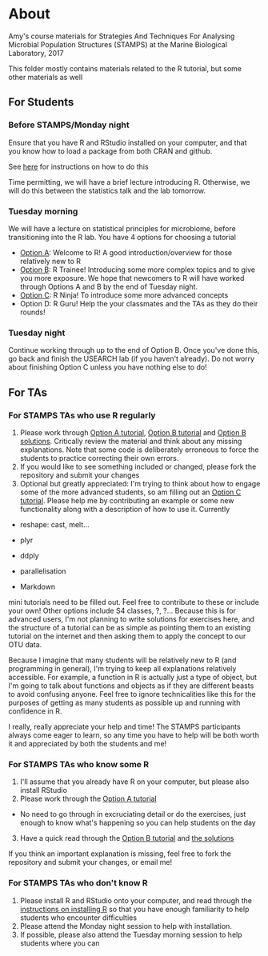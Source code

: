 # About

Amy's course materials for Strategies And Techniques For Analysing Microbial Population Structures (STAMPS) at the Marine Biological Laboratory, 2017

This folder mostly contains materials related to the R tutorial, but some other materials as well

## For Students

### Before STAMPS/Monday night

Ensure that you have R and RStudio installed on your computer, and that you know how to load a package from both CRAN and github. 

See [here](https://stamps.mbl.edu/index.php/Installing_R) for instructions on how to do this

Time permitting, we will have a brief lecture introducing R. Otherwise, we will do this between the statistics talk and the lab tomorrow.

### Tuesday morning

We will have a lecture on statistical principles for microbiome, before transitioning into the R lab. You have 4 options for choosing a tutorial
  * [Option A](https://github.com/adw96/stamps/blob/master/STAMPS_Intro2R_OptionA.R): Welcome to R! A good introduction/overview for those relatively new to R
  * [Option B](https://github.com/adw96/stamps/blob/master/STAMPS_Intro2R_OptionB.R): R Trainee! Introducing some more complex topics and to give you more exposure. We hope that newcomers to R will have worked through Options A and B by the end of Tuesday night.
  * [Option C](https://github.com/adw96/stamps/blob/master/STAMPS_Intro2R_OptionC.R): R Ninja! To introduce some more advanced concepts
  * Option D: R Guru! Help the your classmates and the TAs as they do their rounds!


### Tuesday night

Continue working through up to the end of Option B. Once you've done this, go back and finish the USEARCH lab (if you haven't already). Do not worry about finishing Option C unless you have nothing else to do! 

## For TAs

### For STAMPS TAs who use R regularly

1. Please work through [Option A tutorial](https://github.com/adw96/stamps/blob/master/STAMPS_Intro2R_OptionA.R), [Option B tutorial](https://github.com/adw96/stamps/blob/master/STAMPS_Intro2R_OptionB.R) and [Option B solutions](https://github.com/adw96/stamps/blob/master/STAMPS_Intro2R_OptionB_solutions.R). Critically review the material and think about any missing explanations. Note that some code is deliberately erroneous to force the students to practice correcting their own errors.
3. If you would like to see something included or changed, please fork the repository and submit your changes
4. Optional but greatly appreciated: I'm trying to think about how to engage some of the more advanced students, so am filling out an [Option C tutorial](https://github.com/adw96/stamps/blob/master/STAMPS_Intro2R_OptionC.R). Please help me by contributing an example or some new functionality along with a description of how to use it. Currently

  * reshape: cast, melt...

  * plyr

  * ddply

  * parallelisation

  * Markdown

mini tutorials need to be filled out. Feel free to contribute to these or include your own! Other options include S4 classes, ?, ?... Because this is for advanced users, I'm not planning to write solutions for exercises here, and the structure of a tutorial can be as simple as pointing them to an existing tutorial on the internet and then asking them to apply the concept to our OTU data.

Because I imagine that many students will be relatively new to R (and programming in general), I'm trying to keep all explanations relatively accessible. For example, a function in R is actually just a type of object, but I'm going to talk about functions and objects as if they are different beasts to avoid confusing anyone. Feel free to ignore technicalities like this for the purposes of getting as many students as possible up and running with confidence in R.

I really, really appreciate your help and time! The STAMPS participants always come eager to learn, so any time you have to help will be both worth it and appreciated by both the students and me!

### For STAMPS TAs who know some R

1. I'll assume that you already have R on your computer, but please also install RStudio
2. Please work through the [Option A tutorial](https://github.com/adw96/stamps/blob/master/STAMPS_Intro2R_OptionA.R) 

  * No need to go through in excruciating detail or do the exercises, just enough to know what's happening so you can help students on the day

3. Have a quick read through the [Option B tutorial](https://github.com/adw96/stamps/blob/master/STAMPS_Intro2R_OptionB.R) and [the solutions](https://github.com/adw96/stamps/blob/master/STAMPS_Intro2R_OptionB_solutions.R)

If you think an important explanation is missing, feel free to fork the repository and submit your changes, or email me!


### For STAMPS TAs who don't know R
1. Please install R and RStudio onto your computer, and read through the [instructions on installing R](https://stamps.mbl.edu/index.php/Installing_R) so that you have enough familiarity to help students who encounter difficulties
2. Please attend the Monday night session to help with installation. 
3. If possible, please also attend the Tuesday morning session to help students where you can

